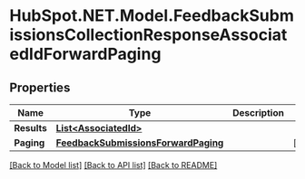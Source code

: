 # HubSpot.NET.Model.FeedbackSubmissionsCollectionResponseAssociatedIdForwardPaging

## Properties

Name | Type | Description | Notes
------------ | ------------- | ------------- | -------------
**Results** | [**List&lt;AssociatedId&gt;**](AssociatedId.md) |  | 
**Paging** | [**FeedbackSubmissionsForwardPaging**](FeedbackSubmissionsForwardPaging.md) |  | [optional] 

[[Back to Model list]](../README.md#documentation-for-models) [[Back to API list]](../README.md#documentation-for-api-endpoints) [[Back to README]](../README.md)

